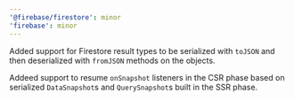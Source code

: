 ```yaml
---
'@firebase/firestore': minor
'firebase': minor
---
```


Added support for Firestore result types to be serialized with `toJSON` and then deserialized with `fromJSON` methods on the objects.

Addeed support to resume `onSnapshot` listeners in the CSR phase based on serialized `DataSnapshot`s and `QuerySnapshot`s built in the SSR phase. 

